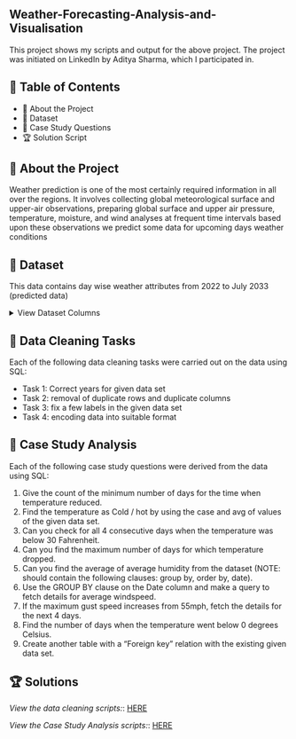 ## Weather-Forecasting-Analysis-and-Visualisation

This project shows my scripts and output for the above project. The project was initiated on LinkedIn by Aditya Sharma, which I participated in.

## :bookmark_tabs: Table of Contents
- 📝 About the Project
- 📂 Dataset
- 📙 Case Study Questions
- 🏆 Solution Script


## :memo: About the Project
Weather prediction is one of the most certainly required information in all over the regions. It involves collecting global meteorological surface and upper-air observations, preparing global surface and upper air pressure, temperature, moisture, and wind analyses at frequent time intervals based upon these observations we predict some data for upcoming days weather conditions

## :open_file_folder: Dataset
This data contains day wise weather attributes from 2022 to July 2033 (predicted data)

 <details><summary>View Dataset Columns</summary>
 <p> 

 Columns are as follows :
   - [ ] Date
   - [ ] Average temperature (°F)
   - [ ] Average humidity (%)
   - [ ] Average dewpoint (°F)
   - [ ] Average barometer (in)
   - [ ] Average windspeed (mph)
   - [ ] Average gust speed (mph)
   - [ ] Average direction (°degree)
   - [ ] Rainfall for month (in)
   - [ ] Rainfall for year (in)
   - [ ] Maximum rain per minute
   - [ ] Maximum temperature (°F)
   - [ ] Minimum temperature (°F)
   - [ ] Maximum humidity (%)
   - [ ] Minimum humidity (%)
   - [ ] Maximum pressure
   - [ ] Minimum pressure
   - [ ] Maximum wind speed (mph)
   - [ ] Maximum gust speed (mph)
   - [ ] Maximum heat index (°F)
</p>
</details>

## :closed_book: Data Cleaning Tasks
Each of the following data cleaning tasks were carried out on the data using SQL:

 - Task 1: Correct years for given data set  
 - Task 2: removal of duplicate rows and duplicate columns
 - Task 3: fix a few labels in the given data set 
 - Task 4: encoding data into suitable format

## :closed_book: Case Study Analysis
Each of the following case study questions were derived from the data using SQL:

  1. Give the count of the minimum number of days for the time when temperature reduced.
  2. Find the temperature as Cold / hot by using the case and avg of values of the given data set.
  3. Can you check for all 4 consecutive days when the temperature was below 30 Fahrenheit.
  4. Can you find the maximum number of days for which temperature dropped.
  5. Can you find the average of average humidity from the dataset (NOTE: should contain the following clauses: group by, order by, date).
  6. Use the GROUP BY clause on the Date column and make a query to fetch details for average windspeed.
  7. If the maximum gust speed increases from 55mph, fetch the details for the next 4 days.
  8. Find the number of days when the temperature went below 0 degrees Celsius.
  9. Create another table with a “Foreign key” relation with the existing given data set.


 ## 	:trophy: Solutions
 
  *View the data cleaning scripts:*: [HERE](https://app.powerbi.com/groups/d6bcd25c-dd72-4f13-9883-203d87c14051/reports/c29af9e6-0285-4cc9-b53a-e187ad5000e6/ReportSection)
  
  *View the Case Study Analysis scripts:*: [HERE](https://app.powerbi.com/groups/d6bcd25c-dd72-4f13-9883-203d87c14051/reports/c29af9e6-0285-4cc9-b53a-e187ad5000e6/ReportSection)
